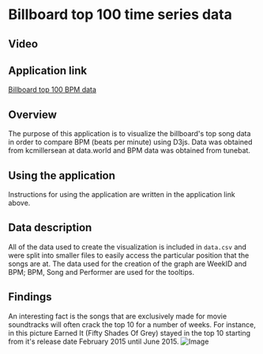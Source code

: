# Billboard top 100 time series data
## Video

## Application link
[Billboard top 100 BPM data](https://jwillg.github.io/billboardtimeseries/proj1.html)
## Overview
The purpose of this application is to visualize the billboard's top song data in order to compare BPM (beats per minute) using D3js. Data was obtained from kcmillersean at data.world and BPM data was obtained from tunebat. 
## Using the application
Instructions for using the application are written in the application link above.
## Data description
All of the data used to create the visualization is included in `data.csv` and were split into smaller files to easily access the particular position that the songs are at. The data used for the creation of the graph are WeekID and BPM; BPM, Song and Performer are used for the tooltips. 
## Findings
An interesting fact is the songs that are exclusively made for movie soundtracks will often crack the top 10 for a number of weeks. For instance, in this picture Earned It (Fifty Shades Of Grey) stayed in the top 10 starting from it's release date February 2015 until June 2015.
![Image](https://i.imgur.com/5JUGMv6.png)
